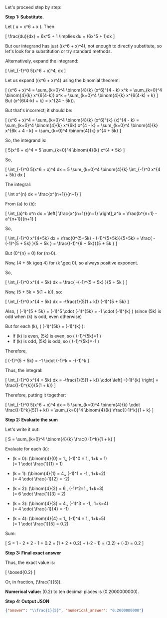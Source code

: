 Let's proceed step by step:

**Step 1: Substitute.**

Let \( u = x^6 + x \). Then

\[
\frac{du}{dx} = 6x^5 + 1 \implies du = (6x^5 + 1)dx
\]

But our integrand has just \((x^6 + x)^4\), not enough to directly substitute, so let's look for a substitution or try standard methods.

Alternatively, expand the integrand:

\[
\int_{-1}^0 5(x^6 + x)^4\, dx
\]

Let us expand \((x^6 + x)^4\) using the binomial theorem:

\[
(x^6 + x)^4 = \sum_{k=0}^4 \binom{4}{k} (x^6)^{4 - k} x^k = \sum_{k=0}^4 \binom{4}{k} x^{6(4-k)} x^k = \sum_{k=0}^4 \binom{4}{k} x^{6(4-k) + k}
\]
But \(x^{6(4-k) + k} = x^{24 - 5k}\).

But that's incorrect; it should be:

\[
(x^6 + x)^4 = \sum_{k=0}^4 \binom{4}{k} (x^6)^{k} (x)^{4 - k} = \sum_{k=0}^4 \binom{4}{k} x^{6k} x^{4 - k} = \sum_{k=0}^4 \binom{4}{k} x^{6k + 4 - k} = \sum_{k=0}^4 \binom{4}{k} x^{4 + 5k}
\]

So, the integrand is:

\[
5(x^6 + x)^4 = 5 \sum_{k=0}^4 \binom{4}{k} x^{4 + 5k}
\]

So,

\[
\int_{-1}^0 5(x^6 + x)^4 dx = 5 \sum_{k=0}^4 \binom{4}{k} \int_{-1}^0 x^{4 + 5k} dx
\]

The integral:

\[
\int x^{n} dx = \frac{x^{n+1}}{n+1}
\]

From \(a\) to \(b\):

\[
\int_{a}^b x^n dx = \left[ \frac{x^{n+1}}{n+1} \right]_a^b = \frac{b^{n+1} - a^{n+1}}{n+1}
\]

So,

\[
\int_{-1}^0 x^{4+5k} dx = \frac{0^{5+5k} - (-1)^{5+5k}}{5+5k} = \frac{ -(-1)^{5 + 5k} }{5 + 5k } = \frac{(-1)^{6 + 5k}}{5 + 5k }
\]

But \(0^{n} = 0\) for \(n>0\).

Now, \(4 + 5k \geq 4\) for \(k \geq 0\), so always positive exponent.

So,

\[
\int_{-1}^0 x^{4 + 5k} dx = \frac{ -(-1)^{5 + 5k} }{5 + 5k }
\]

Now, \(5 + 5k = 5(1 + k)\), so:

\[
\int_{-1}^0 x^{4 + 5k} dx = -\frac{1}{5(1 + k)} (-1)^{5 + 5k}
\]

Also, \( (-1)^{5 + 5k} = (-1)^5 \cdot (-1)^{5k} = -1 \cdot (-1)^{k} \) (since \(5k\) is odd when \(k\) is odd, even otherwise)

But for each \(k\), \( (-1)^{5k} = (-1)^{k} \):

- If \(k\) is even, \(5k\) is even, so \( (-1)^{5k}=1 \)
- If \(k\) is odd, \(5k\) is odd, so \( (-1)^{5k}=-1 \)

Therefore,

\[
(-1)^{5 + 5k} = -1 \cdot (-1)^k = -(-1)^k
\]

Thus, the integral:

\[
\int_{-1}^0 x^{4 + 5k} dx = -\frac{1}{5(1 + k)} \cdot \left[ -(-1)^{k} \right] = \frac{(-1)^{k}}{5(1 + k)}
\]

Therefore, putting it together:

\[
\int_{-1}^0 5(x^6 + x)^4 dx = 5 \sum_{k=0}^4 \binom{4}{k} \cdot \frac{(-1)^k}{5(1 + k)} = \sum_{k=0}^4 \binom{4}{k} \frac{(-1)^k}{1 + k}
\]

**Step 2: Evaluate the sum**

Let's write it out:

\[
S = \sum_{k=0}^4 \binom{4}{k} \frac{(-1)^k}{1 + k}
\]

Evaluate for each \(k\):

- \(k = 0\): \(\binom{4}{0} = 1,\, (-1)^0 = 1,\, 1+k = 1\)  
  \(= 1 \cdot \frac{1}{1} = 1\)

- \(k = 1\): \(\binom{4}{1} = 4,\, (-1)^1 = -1,\, 1+k=2\)  
  \(= 4 \cdot \frac{-1}{2} = -2\)

- \(k = 2\): \(\binom{4}{2} = 6,\, (-1)^2=1,\, 1+k=3\)  
  \(= 6 \cdot \frac{1}{3} = 2\)

- \(k = 3\): \(\binom{4}{3} = 4,\, (-1)^3 = -1,\, 1+k=4\)  
  \(= 4 \cdot \frac{-1}{4} = -1\)

- \(k = 4\): \(\binom{4}{4} = 1,\, (-1)^4 = 1,\, 1+k=5\)  
  \(= 1 \cdot \frac{1}{5} = 0.2\)

Sum:

\[
S = 1 - 2 + 2 - 1 + 0.2 = (1 + 2 + 0.2) + (-2 - 1) = (3.2) + (-3) = 0.2
\]

**Step 3: Final exact answer**

Thus, the exact value is:

\[
\boxed{0.2}
\]

Or, in fraction, \(\frac{1}{5}\).

**Numerical value:** \(0.2\) to ten decimal places is \(0.2000000000\).

**Step 4: Output JSON**

```json
{"answer": "\\frac{1}{5}", "numerical_answer": "0.2000000000"}
```